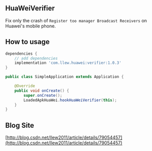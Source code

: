 ## HuaWeiVerifier
Fix only the crash of `Register too manager Broadcast Receivers` on Huawei's mobile phone.

## How to usage
```gradle
dependencies {
    // add dependencies
    implementation 'com.llew.huawei:verifier:1.0.3'
}
```

```java
public class SimpleApplication extends Application {

    @Override
    public void onCreate() {
        super.onCreate();
        LoadedApkHuaWei.hookHuaWeiVerifier(this);
    }
}
```

## Blog Site
[http://blog.csdn.net/llew2011/article/details/79054457](http://blog.csdn.net/llew2011/article/details/79054457)